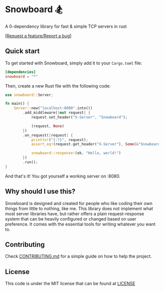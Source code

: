 # **Snowboard 🏂**

A 0-dependency library for fast & simple TCP servers in rust

\[[Request a feature/Report a bug](https://github.com/Brian3647/snowboard/issues)\]

## **Quick start**

To get started with Snowboard, simply add it to your `Cargo.toml` file:

```toml
[dependencies]
snowboard = "*"
```

Then, create a new Rust file with the following code:

```rs
use snowboard::Server;

fn main() {
    Server::new("localhost:8080".into())
        .add_middleware(|mut request| {
            request.set_header("X-Server", "Snowboard");

            (request, None)
        })
        .on_request(|request| {
            println!("{:?}", request);
            assert_eq!(request.get_header("X-Server"), Some(&"Snowboard".into()));

            snowboard::response!(ok, "Hello, world!")
        })
        .run();
}
```

And that's it! You got yourself a working server on :8080.

## **Why should I use this?**

Snowboard is designed and created for people who like coding their own things from little to nothing, like me.
This library does not implement what most server libraries have,
but rather offers a plain request-response system that can be heavily configured or changed based on user preference.
It comes with the essential tools for writing whatever you want to.

## **Contributing**

Check [CONTRIBUTING.md](CONTRIBUTING.md) for a simple guide on how to help the project.

## **License**

This code is under the MIT license that can be found at [LICENSE](./LICENSE)
